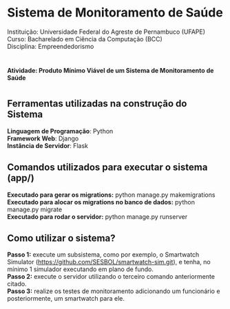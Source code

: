 # Sistema de Monitoramento de Saúde
Instituição: Universidade Federal do Agreste de Pernambuco (UFAPE) <br />
Curso: Bacharelado em Ciência da Computação (BCC) <br />
Disciplina: Empreendedorismo <br />
#
**Atividade: Produto Mínimo Viável de um Sistema de Monitoramento de Saúde**
#

## Ferramentas utilizadas na construção do Sistema
**Linguagem de Programação**: Python <br />
**Framework Web**: Django <br />
**Instância de Servidor**: Flask <br />

## Comandos utilizados para executar o sistema (app/)
**Executado para gerar os migrations:** python manage.py makemigrations <br />
**Executado para alocar os migrations no banco de dados:** python manage.py migrate <br />
**Executado para rodar o servidor:** python manage.py runserver <br />

## Como utilizar o sistema?
**Passo 1:** execute um subsistema, como por exemplo, o Smartwatch Simulator (https://github.com/SESBOL/smartwatch-sim.git), e tenha, no mínimo 1 simulador executando em plano de fundo. <br />
**Passo 2:** execute o servidor utilizando o terceiro comando anteriormente citado. <br />
**Passo 3:** realize os testes de monitoramento adicionando um funcionário e posteriormente, um smartwatch para ele. <br />

